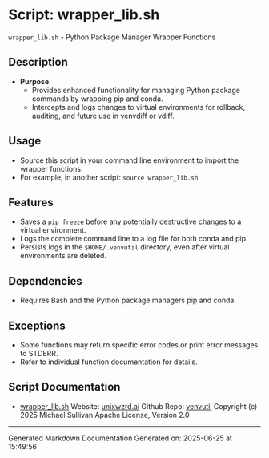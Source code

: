 # Script: wrapper_lib.sh
`wrapper_lib.sh` - Python Package Manager Wrapper Functions
## Description
- **Purpose**:
  - Provides enhanced functionality for managing Python package commands by wrapping pip and conda.
  - Intercepts and logs changes to virtual environments for rollback, auditing, and future use in venvdiff or vdiff.
## Usage
  - Source this script in your command line environment to import the wrapper functions.
  - For example, in another script: `source wrapper_lib.sh`.
## Features
  - Saves a `pip freeze` before any potentially destructive changes to a virtual environment.
  - Logs the complete command line to a log file for both conda and pip.
  - Persists logs in the `$HOME/.venvutil` directory, even after virtual environments are deleted.
## Dependencies
  - Requires Bash and the Python package managers pip and conda.
## Exceptions
  - Some functions may return specific error codes or print error messages to STDERR.
  - Refer to individual function documentation for details.



## Script Documentation

* [wrapper_lib.sh](../wrapper_lib_sh.md)
Website: [unixwzrd.ai](https://unixwzrd.ai)
Github Repo: [venvutil](https://github.com/unixwzrd/venvutil)
Copyright (c) 2025 Michael Sullivan
Apache License, Version 2.0

---

Generated Markdown Documentation
Generated on: 2025-06-25 at 15:49:56
